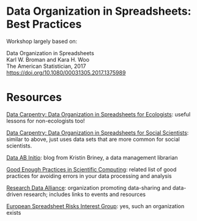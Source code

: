# Data Organization in Spreadsheets: Best Practices

Workshop largely based on:

Data Organization in Spreadsheets \
Karl W. Broman and Kara H. Woo \
The American Statistician, 2017 \
https://doi.org/10.1080/00031305.2017.1375989 


# Resources

[Data Carpentry: Data Organization in Spreadsheets for Ecologists](https://datacarpentry.org/spreadsheet-ecology-lesson/): useful lessons for non-ecologists too!

[Data Carpentry: Data Organization in Spreadsheets for Social Scientists](https://datacarpentry.org/spreadsheets-socialsci/): similar to above, just uses data sets that are more common for social scientists.

[Data AB Initio](http://dataabinitio.com/): blog from Kristin Briney, a data management librarian

[Good Enough Practices in Scientific Computing](journals.plos.org/ploscompbiol/article?id=10.1371/journal.pcbi.1005510): related list of good practices for avoiding errors in your data processing and analysis

[Research Data Alliance](https://www.rd-alliance.org/): organization promoting data-sharing and data-driven research; includes links to events and resources

[European Spreadsheet Risks Interest Group](www.eusprig.org/best-practice.htm): yes, such an organization exists